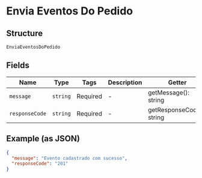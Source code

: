 
# Envia Eventos Do Pedido

## Structure

`EnviaEventosDoPedido`

## Fields

| Name | Type | Tags | Description | Getter | Setter |
|  --- | --- | --- | --- | --- | --- |
| `message` | `string` | Required | - | getMessage(): string | setMessage(string message): void |
| `responseCode` | `string` | Required | - | getResponseCode(): string | setResponseCode(string responseCode): void |

## Example (as JSON)

```json
{
  "message": "Evento cadastrado com sucesso",
  "responseCode": "201"
}
```

